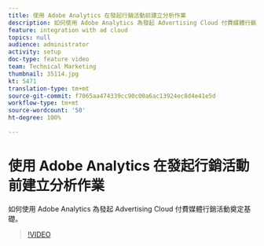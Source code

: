 ```yaml
---
title: 使用 Adobe Analytics 在發起行銷活動前建立分析作業
description: 如何使用 Adobe Analytics 為發起 Advertising Cloud 付費媒體行銷活動奠定基礎。
feature: integration with ad cloud
topics: null
audience: administrator
activity: setup
doc-type: feature video
team: Technical Marketing
thumbnail: 35114.jpg
kt: 5471
translation-type: tm+mt
source-git-commit: f7065aa474339cc90c00a6ac13924ec8d4e41e5d
workflow-type: tm+mt
source-wordcount: '50'
ht-degree: 100%

---
```



# 使用 Adobe Analytics 在發起行銷活動前建立分析作業

如何使用 Adobe Analytics 為發起 Advertising Cloud 付費媒體行銷活動奠定基礎。

>[!VIDEO](https://video.tv.adobe.com/v/35114/?quality=12&learn=on)
